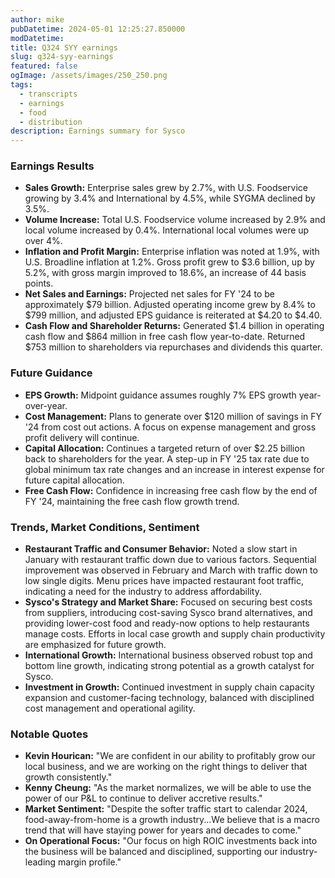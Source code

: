 ```yaml
---
author: mike
pubDatetime: 2024-05-01 12:25:27.850000
modDatetime: 
title: Q324 SYY earnings
slug: q324-syy-earnings
featured: false
ogImage: /assets/images/250_250.png
tags:
  - transcripts
  - earnings
  - food
  - distribution
description: Earnings summary for Sysco
---
```

### Earnings Results

- **Sales Growth:** Enterprise sales grew by 2.7%, with U.S. Foodservice growing by 3.4% and International by 4.5%, while SYGMA declined by 3.5%.
- **Volume Increase:** Total U.S. Foodservice volume increased by 2.9% and local volume increased by 0.4%. International local volumes were up over 4%.
- **Inflation and Profit Margin:** Enterprise inflation was noted at 1.9%, with U.S. Broadline inflation at 1.2%. Gross profit grew to $3.6 billion, up by 5.2%, with gross margin improved to 18.6%, an increase of 44 basis points.
- **Net Sales and Earnings:** Projected net sales for FY '24 to be approximately $79 billion. Adjusted operating income grew by 8.4% to $799 million, and adjusted EPS guidance is reiterated at $4.20 to $4.40.
- **Cash Flow and Shareholder Returns:** Generated $1.4 billion in operating cash flow and $864 million in free cash flow year-to-date. Returned $753 million to shareholders via repurchases and dividends this quarter.

### Future Guidance

- **EPS Growth:** Midpoint guidance assumes roughly 7% EPS growth year-over-year.
- **Cost Management:** Plans to generate over $120 million of savings in FY '24 from cost out actions. A focus on expense management and gross profit delivery will continue.
- **Capital Allocation:** Continues a targeted return of over $2.25 billion back to shareholders for the year. A step-up in FY '25 tax rate due to global minimum tax rate changes and an increase in interest expense for future capital allocation.
- **Free Cash Flow:** Confidence in increasing free cash flow by the end of FY '24, maintaining the free cash flow growth trend.

### Trends, Market Conditions, Sentiment

- **Restaurant Traffic and Consumer Behavior:** Noted a slow start in January with restaurant traffic down due to various factors. Sequential improvement was observed in February and March with traffic down to low single digits. Menu prices have impacted restaurant foot traffic, indicating a need for the industry to address affordability.
- **Sysco's Strategy and Market Share:** Focused on securing best costs from suppliers, introducing cost-saving Sysco brand alternatives, and providing lower-cost food and ready-now options to help restaurants manage costs. Efforts in local case growth and supply chain productivity are emphasized for future growth.
- **International Growth:** International business observed robust top and bottom line growth, indicating strong potential as a growth catalyst for Sysco.
- **Investment in Growth:** Continued investment in supply chain capacity expansion and customer-facing technology, balanced with disciplined cost management and operational agility.

### Notable Quotes

- **Kevin Hourican:** "We are confident in our ability to profitably grow our local business, and we are working on the right things to deliver that growth consistently."
- **Kenny Cheung:** "As the market normalizes, we will be able to use the power of our P&L to continue to deliver accretive results."
- **Market Sentiment:** "Despite the softer traffic start to calendar 2024, food-away-from-home is a growth industry...We believe that is a macro trend that will have staying power for years and decades to come."
- **On Operational Focus:** "Our focus on high ROIC investments back into the business will be balanced and disciplined, supporting our industry-leading margin profile."
